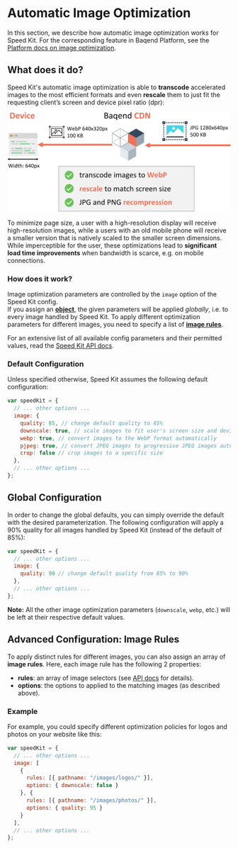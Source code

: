 # Automatic Image Optimization

In this section, we describe how automatic image optimization works for Speed Kit. 
For the corresponding feature in Baqend Platform, see the [Platform docs on image optimization](../image-optimization/).


## What does it do?

Speed Kit's automatic image optimization is able to **transcode** accelerated images to the most efficient formats and even **rescale** them to just fit the requesting client’s screen and device pixel ratio (dpr): 

![Baqend optimizes your images automatically and on-the-fly.](image-optimization-speed-kit.png)

To minimize page size, a user with a high-resolution display will receive high-resolution images, while a users with an old mobile phone will receive a smaller version that is natively scaled to the smaller screen dimensions. 
While imperceptible for the user, these optimizations lead to **significant load time improvements** when bandwidth is scarce, e.g. on mobile connections.

### How does it work? 

Image optimization parameters are controlled by the `image` option of the Speed Kit config.  
If you assign an [**object**](#global-configuration), the given parameters will be applied *globally*, i.e. to every image handled by Speed Kit. 
To apply different optimization parameters for different images, you need to specify a list of [**image rules**](#advanced-configuration-image-rules). 

For an extensive list of all available config parameters and their permitted values, read the [Speed Kit API docs](../speed-kit/api/#ImageOptions). 

### Default Configuration
Unless specified otherwise, Speed Kit assumes the following default configuration:

```js
var speedKit = {
  // ... other options ...
  image: {
    quality: 85, // change default quality to 85% 
    downscale: true, // scale images to fit user's screen size and device pixel ratio (dpr)
    webp: true, // convert images to the WebP format automatically
    pjpeg: true, // convert JPEG images to progressive JPEG images automatically
    crop: false // crop images to a specific size
  },
  // ... other options ...
};
```

## Global Configuration

In order to change the global defaults, you can simply override the default with the desired parameterization. 
The following configuration will apply a 90% quality for all images handled by Speed Kit (instead of the default of 85%):

```js
var speedKit = {
  // ... other options ...
  image: {
    quality: 90 // change default quality from 85% to 90%
  },
  // ... other options ...
};
```

**Note:** All the other image optimization parameters (`downscale`, `webp`, etc.) will be left at their respective default values. 

## Advanced Configuration: Image Rules

To apply distinct rules for different images, you can also assign an array of **image rules**. 
Here, each image rule has the following 2 properties: 

- **rules**: an array of image selectors (see [API docs](../speed-kit/api/#ImageRule) for details).
- **options**: the options to applied to the matching images (as described above).


### Example

For example, you could specify different optimization policies for logos and photos on your website like this:

```js
var speedKit = {
  // ... other options ...
  image: [
    {
      rules: [{ pathname: "/images/logos/" }],
      options: { downscale: false }
    }, {
      rules: [{ pathname: "/images/photos/" }],
      options: { quality: 95 }
    }
  ],
  // ... other options ...
};
```


